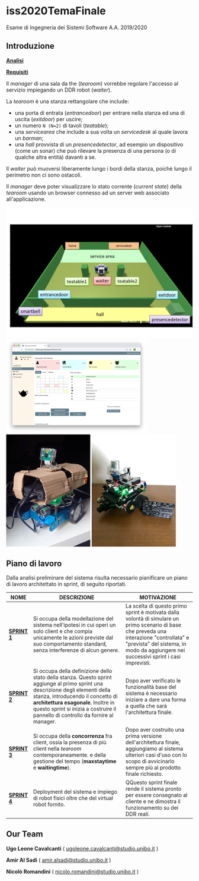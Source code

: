 # iss2020TemaFinale
Esame di Ingegneria dei Sistemi Software A.A. 2019/2020

## Introduzione

[**Analisi**](http://htmlpreview.github.io/?https://github.com/ugoleone/iss2020TemaFinale/blob/master/Relazioni/Analisi/analisi.html)

[**Requisiti**](http://htmlpreview.github.io/?https://github.com/ugoleone/iss2020TemaFinale/blob/master/Relazioni/Requisiti/Requisiti.html)



Il *manager* di una sala da the (*tearoom*) vorrebbe regolare l'accesso al servizio impiegando un DDR robot (*waiter*).

La *tearoom* è una stanza rettangolare che include:

- una porta di entrata (*entrancedoor*) per entrare nella stanza ed una di uscita (*exitdoor*) per uscire;
- un numero `N (N=2)` di tavoli (*teatable*);
- una *servicearea* che include a sua volta un *servicedesk* al quale lavora un *barman*;
- una *hall* provvista di un *presencedetector*, ad esempio un dispositivo (come un sonar) che può rilevare la presenza di una persona (o di qualche altra entità) davanti a se.

Il *waiter* può muoversi liberamente lungo i bordi della stanza, poichè lungo il perimetro non ci sono ostacoli.

Il *manager* deve poter visualizzare lo stato corrente (*current state*) della *tearoom* usando un browser connesso ad un server web associato all'applicazione.

<img src="Relazioni/Analisi/img/tearoom20.png" alt="tearoom20" style="zoom:50%;" />

<img src="Relazioni/Sprint2/img/gui_final.png" alt="WEB_GUI" style="zoom: 37%;" />

<img src="Relazioni/Sprint4/img/mbot1.png" alt="mbot" style="width: 45%;" />

<img src="Relazioni/Sprint4/img/ubot2.jpeg" alt="ubot" style="width: 45%;" />



## Piano di lavoro

Dalla analisi preliminare del sistema risulta necessario pianificare un piano di lavoro architettato in sprint, di seguito riportati.

| NOME                                                         | DESCRIZIONE                                                  | MOTIVAZIONE                                                  |
| ------------------------------------------------------------ | ------------------------------------------------------------ | ------------------------------------------------------------ |
| [**SPRINT 1**](http://htmlpreview.github.io/?https://github.com/ugoleone/iss2020TemaFinale/blob/master/Relazioni/Sprint1/sprint1.html) | Si occupa della modellazione del sistema nell'ipotesi in cui operi un solo client e che compia unicamente le azioni previste dal suo comportamento standard, senza interferenze di alcun genere. | La scelta di questo primo sprint è motivata dalla volontà di simulare un primo scenario di base che preveda una interazione "controllata" e "prevista" del sistema, in modo da aggiungere nei successivi sprint i casi imprevisti. |
| [**SPRINT 2**](http://htmlpreview.github.io/?https://github.com/ugoleone/iss2020TemaFinale/blob/master/Relazioni/Sprint2/sprint2.html) | Si occupa della definizione dello stato della stanza.  Questo sprint aggiunge al primo sprint una descrizione degli elementi della stanza, introducendo il concetto di **architettura esagonale**.  Inoltre in questo sprint si inizia a costruire il pannello di controllo da fornire al manager. | Dopo aver verificato le funzionalità base del sistema è necessario iniziare a dare una forma a quella che sarà l'architettura finale. |
| [**SPRINT 3**](http://htmlpreview.github.io/?https://github.com/ugoleone/iss2020TemaFinale/blob/master/Relazioni/Sprint3/sprint3.html)                             | Si occupa della **concorrenza** fra client, ossia la presenza di più client nella *tearoom* contemporaneamente. e della gestione del tempo (**maxstaytime** e **waitingtime**). | Dopo aver costruito una prima versione dell'architettura finale, aggiungiamo al sistema ulteriori casi d'uso con lo scopo di avvicinarlo sempre più al prodotto finale richiesto. |
| [**SPRINT 4**](http://htmlpreview.github.io/?https://github.com/ugoleone/iss2020TemaFinale/blob/master/Relazioni/Sprint4/sprint4.html)                                                 | Deployment del sistema e impiego di robot fisici oltre che del virtual robot fornito. | QQuesto sprint finale rende il sistema pronto per essere consegnato al cliente e ne dimostra il funzionamento su dei DDR reali. |




## Our Team

**Ugo Leone Cavalcanti** ( [ugoleone.cavalcanti@studio.unibo.it](MAILTO:ugoleone.cavalcanti@studio.unibo.it) )

**Amir Al Sadi** ( [amir.alsadi@studio.unibo.it](MAILTO:amir.alsadi@studio.unibo.it) )

**Nicolò Romandini** ( [nicolo.romandini@studio.unibo.it](MAILTO:nicolo.romandini@studio.unibo.it) )
